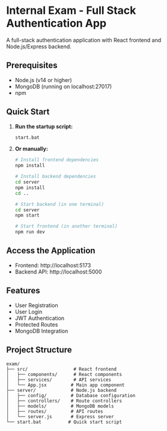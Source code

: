 # Internal Exam - Full Stack Authentication App

A full-stack authentication application with React frontend and Node.js/Express backend.

## Prerequisites

- Node.js (v14 or higher)
- MongoDB (running on localhost:27017)
- npm

## Quick Start

1. **Run the startup script:**
   ```bash
   start.bat
   ```

2. **Or manually:**
   ```bash
   # Install frontend dependencies
   npm install
   
   # Install backend dependencies
   cd server
   npm install
   cd ..
   
   # Start backend (in one terminal)
   cd server
   npm start
   
   # Start frontend (in another terminal)
   npm run dev
   ```

## Access the Application

- Frontend: http://localhost:5173
- Backend API: http://localhost:5000

## Features

- User Registration
- User Login
- JWT Authentication
- Protected Routes
- MongoDB Integration

## Project Structure

```
exam/
├── src/                 # React frontend
│   ├── components/      # React components
│   ├── services/        # API services
│   └── App.jsx         # Main app component
├── server/             # Node.js backend
│   ├── config/         # Database configuration
│   ├── controllers/    # Route controllers
│   ├── models/         # MongoDB models
│   ├── routes/         # API routes
│   └── server.js       # Express server
└── start.bat          # Quick start script
```